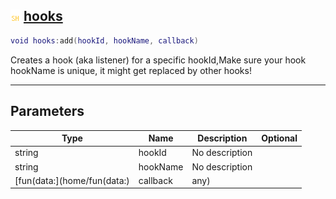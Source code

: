 ## ![shared](.gitbook/assets/shared.png) [hooks](home/hooks)



```lua
void hooks:add(hookId, hookName, callback)
```

Creates a hook (aka listener) for a specific hookId,Make sure your hook hookName is unique, it might get replaced by other hooks!

------
## Parameters

| Type   | Name | Description | Optional |
| ------ | ---- | ----------- | -------: |
| string | hookId | No description |  |
| string | hookName | No description |  |
| [fun(data:](home/fun(data:) | callback | any) |  |


